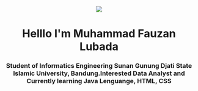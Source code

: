 <p align="center"> <img src= ![giphy](https://github.com/MuhammadFauzanL/MuhammadFauzanL/assets/141022549/a1a06a0c-e7f0-49dc-93a5-101218860d38) > 

<h1 align="center">Helllo I'm Muhammad Fauzan Lubada </h1>
<h3 align="center">Student of Informatics Engineering Sunan Gunung Djati State Islamic University, Bandung.Interested  Data Analyst and Currently learning Java Lenguange, HTML, CSS 


<!---
MuhammadFauzanL/MuhammadFauzanL is a ✨ special ✨ repository because its `README.md` (this file) appears on your GitHub profile.
You can click the Preview link to take a look at your changes.
--->
